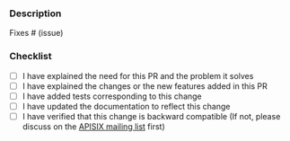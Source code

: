 ### Description

<!-- Please include a summary of the change and which issue is fixed. -->
<!-- Please also include relevant motivation and context. -->

Fixes # (issue)

### Checklist

- [ ] I have explained the need for this PR and the problem it solves
- [ ] I have explained the changes or the new features added in this PR
- [ ] I have added tests corresponding to this change
- [ ] I have updated the documentation to reflect this change
- [ ] I have verified that this change is backward compatible (If not, please discuss on the [APISIX mailing list](https://github.com/apache/apisix/tree/master#community) first)

<!--

Note

1. Mark PR as a draft until it's ready to be reviewed.
2. Always add/update tests for any changes unless you have a good reason.
3. Always update the documentation to reflect the changes made in the PR.
4. Make a new commit to resolve conversations instead of `push -f`.
5. To resolve merge conflicts, merge master instead of rebasing.
6. Use "request review" to notify the reviewer after making changes.
7. Only a reviewer can mark a conversation as resolved.

-->

